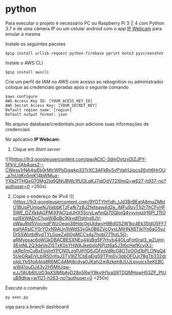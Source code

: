 # python

Para executar o projeto é necessário PC ou Raspberry Pi 3 || 4 com Python 3.7 e de uma câmera IP ou um celular android com o app [IP Webcam](https://play.google.com/store/apps/details?id=com.pas.webcam&hl=pt_BR) para emular a mesma

Instale os seguintes pacotes

    $pip install urllib.request python-firebase pprint boto3 pyscreenshot

Instale o AWS CLI

    $pip install awscli

Crie um perfil de IAM no AWS com acesso ao rekognition ou administrador coloque as credenciais geradas após o seguinte comando

    $aws configure
    AWS Access Key ID: [YOUR_ACESS_KEY_ID]
    AWS Secret Access Key: [YOUR_SECRET_KEY]
    Default region name: [region]
    Default output format: json
    
No arquivo database/credentials.json adicione suas informações de credenciais

No aplicativo **IP Webcam**:
1. Clique em *Start server*

![](https://lh3.googleusercontent.com/pw/ACtC-3dmOvtzyDlZJPY-5PkV_lIAb4ues2--CWess1rNA4wEb9rMtrWPbDgwkp33TrXC3AFkRy5vPVah1Jiocs26vh6HrOU_a7nUdKn5mK14bWMua-YXb2fTHQxG70Mg2Iq9QNUBWc1fUOLgKJ7idOdV72XImQ=w627-h937-no?authuser=0 =250x)
	
2. Copie o endereço de IPv4
![](https://lh3.googleusercontent.com/9YOTYhYidh_tJd3BrBEatA8muZMbIU1BUpPUnigeNJVabbKTzFafk7zBJZfeteaw4d2e_jMFu9zyT1j2r7hCFvHFSWE_DZXkbAGPMjXPAClzdJHX55ciyLwfmQj70QIoiQ4yvvnqzlrf6Pl_1TtOpzIEkWADnC1yqWiBoBc1Kkydll1qhhx8JV-oWauRld5VocmdFWzOeqp39Hdc0gUtdwvH9BdG52W1kc4Ek35IdO5FF7eqHARsICY0rYOxN9AUn1hWdS3yGk0B6ZVcOyxLMjHNX6TjklYn6aG5vJDtSSWotbIRydTYLGoeZx6l0gMCCs4s7hqbl771hzL5O-aRMypxac6oWGkDBACBESXNEo44sBg5P7rhvb44OLqFot0ral3_wZUml-4EmNL2Q3deVeZjSTxK0xYHWAJkebxloNPjzt6a5J3t6cHefKcvjXJ-ukRp1mCuBxEjjoImYPCN0LzgPJifj1G6JDFmVdRcG8OToOOd1bPLONgQ45UeGRaEiVLbIR5DnfqJ3TV9IZ1CbEgEIg59TPmDy3dbOFOJr78gTb332droIgLYbSfpAAIq8R6MC4AMj8cdya0JKahj2mRzkeh8JUJLpvuics5eKEBCwW41ouDJ43v2H5MtUqw-eJJ1AUb6IUzD3pXSlMibAyD28n5RwY9kyIH1oaS9TDQMHowH53ZP_PtUuB9dhw=w1121-h263-no?authuser=0 =250x)

Execute o comando 

    py exec.py

siga para a branch dashboard
